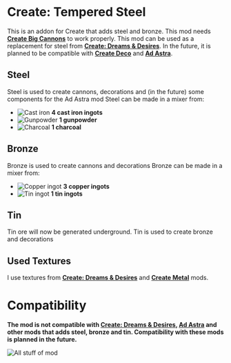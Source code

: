 # Create: Tempered Steel
This is an addon for Create that adds steel and bronze. This mod needs **[Create Big Cannons](https://modrinth.com/mod/create-big-cannons)** to work properly. This mod can be used as a replacement for steel from **[Create: Dreams & Desires](https://modrinth.com/mod/create-dreams-and-desires)**. In the future, it is planned to be compatible with **[Create Deco](https://modrinth.com/mod/create-deco)** and **[Ad Astra](https://modrinth.com/mod/ad-astra)**.
## Steel
Steel is used to create cannons, decorations and (in the future) some components for the Ad Astra mod
Steel can be made in a mixer from:
- ![Cast iron](https://cdn.modrinth.com/data/cached_images/efa5d8af7c6951501d37d01b33aa4a8fc61e3151.png) **4 cast iron ingots**
- ![Gunpowder](https://cdn.modrinth.com/data/cached_images/45585c5382a713efe66245f0c9c6074847aaf5d9.png) **1 gunpowder**
- ![Charcoal](https://cdn.modrinth.com/data/cached_images/096b759eea7007fffafba00a5b6e956d2836be97.png) **1 charcoal**
## Bronze
Bronze is used to create cannons and decorations
Bronze can be made in a mixer from:
- ![Copper ingot](https://cdn.modrinth.com/data/cached_images/5b4e902e805a891f698f91f12d2df3dbfe92b299.png) **3 copper ingots**
- ![Tin ingot](https://cdn.modrinth.com/data/cached_images/8f6bf526d38021bda90db0afbe11807af063be03.png) **1 tin ingots**
## Tin
Tin ore will now be generated underground. Tin is used to create bronze and decorations
## Used Textures
I use textures from **[Create: Dreams & Desires](https://modrinth.com/mod/create-dreams-and-desires)** and **[Create Metal](https://modrinth.com/mod/create-metal)** mods.
# Compatibility
**The mod is not compatible with [Create: Dreams & Desires](https://modrinth.com/mod/create-dreams-and-desires), [Ad Astra](https://modrinth.com/mod/ad-astra) and other mods that adds steel, bronze and tin. Compatibility with these mods is planned in the future.**

![All stuff of mod](https://cdn.modrinth.com/data/cached_images/81ae77a10e902d7de5bfa83ecdb864e2161aa5e4.png)
